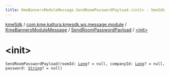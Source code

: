 ```yaml
---
title: KmeBannersModuleMessage.SendRoomPasswordPayload.<init> - kmeSdk
---
```


[kmeSdk](../../../index.html) / [com.kme.kaltura.kmesdk.ws.message.module](../../index.html) / [KmeBannersModuleMessage](../index.html) / [SendRoomPasswordPayload](index.html) / [&lt;init&gt;](./-init-.html)

# &lt;init&gt;

`SendRoomPasswordPayload(roomId: `[`Long`](https://kotlinlang.org/api/latest/jvm/stdlib/kotlin/-long/index.html)`? = null, companyId: `[`Long`](https://kotlinlang.org/api/latest/jvm/stdlib/kotlin/-long/index.html)`? = null, password: `[`String`](https://kotlinlang.org/api/latest/jvm/stdlib/kotlin/-string/index.html)`? = null)`